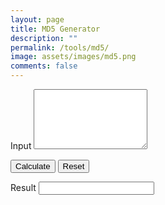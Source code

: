 ```yaml
---
layout: page
title: MD5 Generator
description: ""
permalink: /tools/md5/
image: assets/images/md5.png
comments: false
---
```

<script>
  !function(n){"use strict";function d(n,t){var r=(65535&n)+(65535&t);return(n>>16)+(t>>16)+(r>>16)<<16|65535&r}function f(n,t,r,e,o,u){return d((c=d(d(t,n),d(e,u)))<<(f=o)|c>>>32-f,r);var c,f}function l(n,t,r,e,o,u,c){return f(t&r|~t&e,n,t,o,u,c)}function v(n,t,r,e,o,u,c){return f(t&e|r&~e,n,t,o,u,c)}function g(n,t,r,e,o,u,c){return f(t^r^e,n,t,o,u,c)}function m(n,t,r,e,o,u,c){return f(r^(t|~e),n,t,o,u,c)}function i(n,t){var r,e,o,u;n[t>>5]|=128<<t%32,n[14+(t+64>>>9<<4)]=t;for(var c=1732584193,f=-271733879,i=-1732584194,a=271733878,h=0;h<n.length;h+=16)c=l(r=c,e=f,o=i,u=a,n[h],7,-680876936),a=l(a,c,f,i,n[h+1],12,-389564586),i=l(i,a,c,f,n[h+2],17,606105819),f=l(f,i,a,c,n[h+3],22,-1044525330),c=l(c,f,i,a,n[h+4],7,-176418897),a=l(a,c,f,i,n[h+5],12,1200080426),i=l(i,a,c,f,n[h+6],17,-1473231341),f=l(f,i,a,c,n[h+7],22,-45705983),c=l(c,f,i,a,n[h+8],7,1770035416),a=l(a,c,f,i,n[h+9],12,-1958414417),i=l(i,a,c,f,n[h+10],17,-42063),f=l(f,i,a,c,n[h+11],22,-1990404162),c=l(c,f,i,a,n[h+12],7,1804603682),a=l(a,c,f,i,n[h+13],12,-40341101),i=l(i,a,c,f,n[h+14],17,-1502002290),c=v(c,f=l(f,i,a,c,n[h+15],22,1236535329),i,a,n[h+1],5,-165796510),a=v(a,c,f,i,n[h+6],9,-1069501632),i=v(i,a,c,f,n[h+11],14,643717713),f=v(f,i,a,c,n[h],20,-373897302),c=v(c,f,i,a,n[h+5],5,-701558691),a=v(a,c,f,i,n[h+10],9,38016083),i=v(i,a,c,f,n[h+15],14,-660478335),f=v(f,i,a,c,n[h+4],20,-405537848),c=v(c,f,i,a,n[h+9],5,568446438),a=v(a,c,f,i,n[h+14],9,-1019803690),i=v(i,a,c,f,n[h+3],14,-187363961),f=v(f,i,a,c,n[h+8],20,1163531501),c=v(c,f,i,a,n[h+13],5,-1444681467),a=v(a,c,f,i,n[h+2],9,-51403784),i=v(i,a,c,f,n[h+7],14,1735328473),c=g(c,f=v(f,i,a,c,n[h+12],20,-1926607734),i,a,n[h+5],4,-378558),a=g(a,c,f,i,n[h+8],11,-2022574463),i=g(i,a,c,f,n[h+11],16,1839030562),f=g(f,i,a,c,n[h+14],23,-35309556),c=g(c,f,i,a,n[h+1],4,-1530992060),a=g(a,c,f,i,n[h+4],11,1272893353),i=g(i,a,c,f,n[h+7],16,-155497632),f=g(f,i,a,c,n[h+10],23,-1094730640),c=g(c,f,i,a,n[h+13],4,681279174),a=g(a,c,f,i,n[h],11,-358537222),i=g(i,a,c,f,n[h+3],16,-722521979),f=g(f,i,a,c,n[h+6],23,76029189),c=g(c,f,i,a,n[h+9],4,-640364487),a=g(a,c,f,i,n[h+12],11,-421815835),i=g(i,a,c,f,n[h+15],16,530742520),c=m(c,f=g(f,i,a,c,n[h+2],23,-995338651),i,a,n[h],6,-198630844),a=m(a,c,f,i,n[h+7],10,1126891415),i=m(i,a,c,f,n[h+14],15,-1416354905),f=m(f,i,a,c,n[h+5],21,-57434055),c=m(c,f,i,a,n[h+12],6,1700485571),a=m(a,c,f,i,n[h+3],10,-1894986606),i=m(i,a,c,f,n[h+10],15,-1051523),f=m(f,i,a,c,n[h+1],21,-2054922799),c=m(c,f,i,a,n[h+8],6,1873313359),a=m(a,c,f,i,n[h+15],10,-30611744),i=m(i,a,c,f,n[h+6],15,-1560198380),f=m(f,i,a,c,n[h+13],21,1309151649),c=m(c,f,i,a,n[h+4],6,-145523070),a=m(a,c,f,i,n[h+11],10,-1120210379),i=m(i,a,c,f,n[h+2],15,718787259),f=m(f,i,a,c,n[h+9],21,-343485551),c=d(c,r),f=d(f,e),i=d(i,o),a=d(a,u);return[c,f,i,a]}function a(n){for(var t="",r=32*n.length,e=0;e<r;e+=8)t+=String.fromCharCode(n[e>>5]>>>e%32&255);return t}function h(n){var t=[];for(t[(n.length>>2)-1]=void 0,e=0;e<t.length;e+=1)t[e]=0;for(var r=8*n.length,e=0;e<r;e+=8)t[e>>5]|=(255&n.charCodeAt(e/8))<<e%32;return t}function e(n){for(var t,r="0123456789abcdef",e="",o=0;o<n.length;o+=1)t=n.charCodeAt(o),e+=r.charAt(t>>>4&15)+r.charAt(15&t);return e}function r(n){return unescape(encodeURIComponent(n))}function o(n){return a(i(h(t=r(n)),8*t.length));var t}function u(n,t){return function(n,t){var r,e,o=h(n),u=[],c=[];for(u[15]=c[15]=void 0,16<o.length&&(o=i(o,8*n.length)),r=0;r<16;r+=1)u[r]=909522486^o[r],c[r]=1549556828^o[r];return e=i(u.concat(h(t)),512+8*t.length),a(i(c.concat(e),640))}(r(n),r(t))}function t(n,t,r){return t?r?u(t,n):e(u(t,n)):r?o(n):e(o(n))}"function"==typeof define&&define.amd?define(function(){return t}):"object"==typeof module&&module.exports?module.exports=t:n.md5=t}(this);
</script>
<form>
  <p>
    <label for="input">Input</label>
    <textarea rows="6" id="input"></textarea>
  </p>
  <p>
    <button type="submit" id="calculate" onclick="result.value=md5(input.value);return false">
      Calculate
    </button>
    <button type="reset" id="reset">Reset</button>
  </p>
  <p>
    <label for="result">Result</label>
    <input id="result" readonly />
  </p>
</form>
